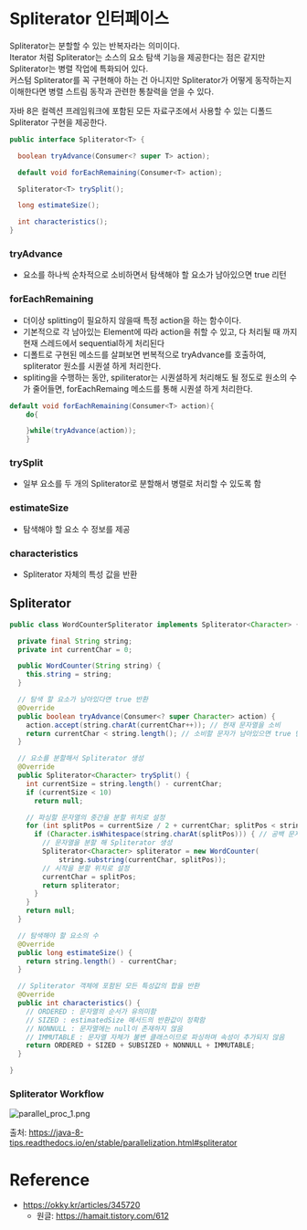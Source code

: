 # Spliterator 인터페이스

Spliterator는 분할할 수 있는 반복자라는 의미이다.   
Iterator 처럼 Spliterator는 소스의 요소 탐색 기능을 제공한다는 점은 같지만 Spliterator는 병렬 작업에 특화되어 있다.   
커스텀 Spliterator를 꼭 구현해야 하는 건 아니지만 Spliterator가 어떻게 동작하는지 이해한다면 병렬 스트림 동작과 관련한 통찰력을 얻을 수 있다.

자바 8은 컬렉션 프레임워크에 포함된 모든 자료구조에서 사용할 수 있는 디폴드 Spliterator 구현을 제공한다.

```java
public interface Spliterator<T> {

  boolean tryAdvance(Consumer<? super T> action);

  default void forEachRemaining(Consumer<T> action);

  Spliterator<T> trySplit();

  long estimateSize();

  int characteristics();
}
```

### tryAdvance

- 요소를 하나씩 순차적으로 소비하면서 탐색해야 할 요소가 남아있으면 true 리턴

### forEachRemaining

- 더이상 splitting이 필요하지 않을때 특정 action을 하는 함수이다.
- 기본적으로 각 남아있는 Element에 따라 action을 취할 수 있고, 다 처리될 때 까지 현재 스레드에서 sequential하게 처리된다
- 디폴트로 구현된 메소드를 살펴보면 번복적으로 tryAdvance를 호출하여, spliterator 원소를 시퀀셜 하게 처리한다.
- spliting을 수행하는 동안, spiliterator는 시퀀셜하게 처리해도 될 정도로 원소의 수가 줄어들면, forEachRemaing 메소드를 통해 시퀀셜 하게 처리한다.

```java
default void forEachRemaining(Consumer<T> action){
    do{

    }while(tryAdvance(action));
    }
```

### trySplit

- 일부 요소를 두 개의 Spliterator로 분할해서 병렬로 처리할 수 있도록 함

### estimateSize

- 탐색해야 할 요소 수 정보를 제공

### characteristics

- Spliterator 자체의 특성 값을 반환

## Spliterator

```java
public class WordCounterSpliterator implements Spliterator<Character> {

  private final String string;
  private int currentChar = 0;

  public WordCounter(String string) {
    this.string = string;
  }

  // 탐색 할 요소가 남아있다면 true 반환
  @Override
  public boolean tryAdvance(Consumer<? super Character> action) {
    action.accept(string.charAt(currentChar++)); // 현재 문자열을 소비
    return currentChar < string.length(); // 소비할 문자가 남아있으면 true 반환
  }

  // 요소를 분할해서 Spliterator 생성
  @Override
  public Spliterator<Character> trySplit() {
    int currentSize = string.length() - currentChar;
    if (currentSize < 10)
      return null;

    // 파싱할 문자열의 중간을 분할 위치로 설정
    for (int splitPos = currentSize / 2 + currentChar; splitPos < string.length(); splitPos++) {
      if (Character.isWhitespace(string.charAt(splitPos))) { // 공백 문자가 나올때
        // 문자열을 분할 해 Spliterator 생성
        Spliterator<Character> spliterator = new WordCounter(
            string.substring(currentChar, splitPos));
        // 시작을 분할 위치로 설정
        currentChar = splitPos;
        return spliterator;
      }
    }
    return null;
  }

  // 탐색해야 할 요소의 수
  @Override
  public long estimateSize() {
    return string.length() - currentChar;
  }

  // Spliterator 객체에 포함된 모든 특성값의 합을 반환
  @Override
  public int characteristics() {
    // ORDERED : 문자열의 순서가 유의미함
    // SIZED : estimatedSize 메서드의 반환값이 정확함
    // NONNULL : 문자열에는 null이 존재하지 않음
    // IMMUTABLE : 문자열 자체가 불변 클래스이므로 파싱하며 속성이 추가되지 않음
    return ORDERED + SIZED + SUBSIZED + NONNULL + IMMUTABLE;
  }

}
```

### Spliterator Workflow

![parallel_proc_1.png](https://java-8-tips.readthedocs.io/en/stable/_images/parallel_proc_1.png)

출처: https://java-8-tips.readthedocs.io/en/stable/parallelization.html#spliterator

# Reference

- https://okky.kr/articles/345720
  - 원글: https://hamait.tistory.com/612
